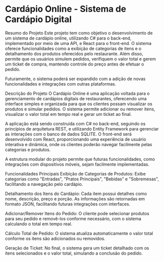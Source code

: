 # Cardápio Online - Sistema de Cardápio Digital
Resumo do Projeto
Este projeto tem como objetivo o desenvolvimento de um sistema de cardápio online, utilizando C# para o back-end, implementado por meio de uma API, e React para o front-end. O sistema oferece funcionalidades como a exibição de categorias de itens e o detalhamento dos produtos oferecidos pelo restaurante. Além disso, permite que os usuários simulem pedidos, verifiquem o valor total e gerem um ticket de compra, mantendo controle do preço antes de efetuar o pedido.

Futuramente, o sistema poderá ser expandido com a adição de novas funcionalidades e integrações com outras plataformas.

Descrição do Projeto
O Cardápio Online é uma aplicação voltada para o gerenciamento de cardápios digitais de restaurantes, oferecendo uma interface simples e organizada para que os clientes possam visualizar os produtos e simular pedidos. O sistema permite adicionar ou remover itens, visualizar o valor total em tempo real e gerar um ticket ao final.

A aplicação está sendo construída com C# no back-end, seguindo os princípios de arquitetura REST, e utilizando Entity Framework para gerenciar as interações com o banco de dados SQLITE. O front-end será desenvolvido com React, proporcionando uma experiência de usuário interativa e dinâmica, onde os clientes poderão navegar facilmente pelas categorias e produtos.

A estrutura modular do projeto permite que futuras funcionalidades, como integrações com dispositivos móveis, sejam facilmente implementadas.

Funcionalidades Principais
Exibição de Categorias de Produtos: Exibe categorias como "Entradas", "Pratos Principais", "Bebidas" e "Sobremesas", facilitando a navegação pelo cardápio.

Detalhamento dos Itens do Cardápio: Cada item possui detalhes como nome, descrição, preço e porção. As informações são retornadas em formato JSON, facilitando futuras integrações com interfaces.

Adicionar/Remover Itens do Pedido: O cliente pode selecionar produtos para seu pedido e removê-los conforme necessário, com o sistema calculando o total em tempo real.

Cálculo Total de Pedido: O sistema atualiza automaticamente o valor total conforme os itens são adicionados ou removidos.

Geração de Ticket: No final, o sistema gera um ticket detalhado com os itens selecionados e o valor total, simulando a conclusão do pedido.

